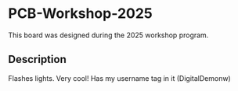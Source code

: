 # PCB-Workshop-2025

This board was designed during the 2025 workshop program.


## Description
Flashes lights. Very cool!
Has my username tag in it (DigitalDemonw)
